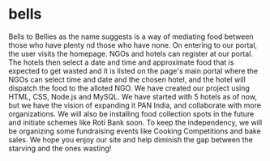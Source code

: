 # bells
Bells to Bellies as the name suggests is a way of mediating food between those who have plenty nd those who have none. 
On entering to our portal, the user visits the homepage. NGOs and hotels can register at our portal.
The hotels then select a date and time and approximate food that is expected to get wasted and it is listed on the page's main portal where the NGOs can select time and date and the chosen hotel, and the hotel will dispatch the food to the alloted NGO.
We have created our project using HTML, CSS, Node.js and MySQL. We have started with 5 hotels as of now, but we have the vision of expanding it PAN India, and collaborate with more organizations.
We will also be installing food collection spots in the future and initiate schemes like Roti Bank soon. To keep the independency, we will be organizing some fundraising events like Cooking Competitions and bake sales. 
We hope you enjoy our site and help diminish the gap between the starving and the ones wasting!
